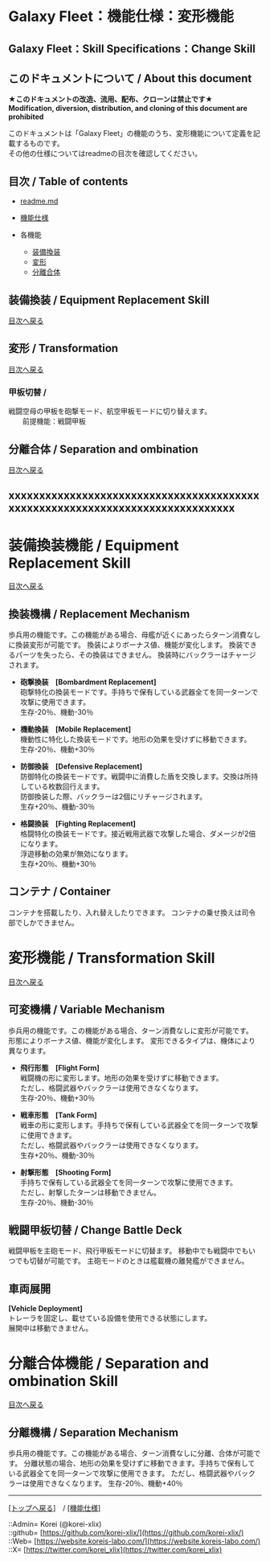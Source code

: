 # Galaxy Fleet：機能仕様：変形機能

## Galaxy Fleet：Skill Specifications：Change Skill

## このドキュメントについて / About this document

**★このドキュメントの改造、流用、配布、クローンは禁止です★**  
    **Modification, diversion, distribution, and cloning of this document are prohibited**  
  
このドキュメントは「Galaxy Fleet」の機能のうち、変形機能について定義を記載するものです。  
その他の仕様についてはreadmeの目次を確認してください。  





## 目次 / Table of contents

* [readme.md](/readme.md)

* [機能仕様](/skill/readme.md)

* 各機能
  * [装備換装](#装備換装--equipment-replacement-skill)
  * [変形](#変形--transformation)
  * [分離合体](#分離合体--separation-and-ombination)





## 装備換装 / Equipment Replacement Skill

[目次へ戻る](#目次--table-of-contents)  
  






## 変形 / Transformation

[目次へ戻る](#目次--table-of-contents)  
  

### 甲板切替 / 
  
戦闘空母の甲板を砲撃モード、航空甲板モードに切り替えます。  
　　前提機能：戦闘甲板  
  





## 分離合体 / Separation and ombination

[目次へ戻る](#目次--table-of-contents)  
  






## xxxxxxxxxxxxxxxxxxxxxxxxxxxxxxxxxxxxxxxxxxxxxxxxxxxxxxxxxxxxxxxxxxxxxxxxxxxxxx



<h1 id="aEquipmentReplacementSkill">装備換装機能 / Equipment Replacement Skill</h1>  
  
[目次へ戻る](#aMokuji)  
  

<h2>換装機構 / Replacement Mechanism</h2>  
歩兵用の機能です。この機能がある場合、母艦が近くにあったらターン消費なしに換装変形が可能です。  
換装によりボーナス値、機能が変化します。  
換装できるパーツを失ったら、その換装はできません。  
換装時にバックラーはチャージされます。  

* **砲撃換装　[Bombardment Replacement]**  
  砲撃特化の換装モードです。手持ちで保有している武器全てを同一ターンで攻撃に使用できます。  
  生存-20％、機動-30％  

* **機動換装　[Mobile Replacement]**  
  機動性に特化した換装モードです。地形の効果を受けずに移動できます。  
  生存-20％、機動+30％  

* **防御換装　[Defensive Replacement]**  
  防御特化の換装モードです。戦闘中に消費した盾を交換します。交換は所持している枚数回行えます。  
  防御換装した際、バックラーは2個にリチャージされます。  
  生存+20％、機動-30％  

* **格闘換装　[Fighting Replacement]**  
  格闘特化の換装モードです。接近戦用武器で攻撃した場合、ダメージが2倍になります。  
  浮遊移動の効果が無効になります。  
  生存+20％、機動+30％  


<h2>コンテナ / Container</h2>  
コンテナを搭載したり、入れ替えしたりできます。  
コンテナの乗せ換えは司令部でしかできません。  
  






<h1 id="aTransformationSkill">変形機能 / Transformation Skill</h1>  
  
[目次へ戻る](#aMokuji)  
  

<h2>可変機構 / Variable Mechanism</h2>  
歩兵用の機能です。この機能がある場合、ターン消費なしに変形が可能です。  
形態によりボーナス値、機能が変化します。  
変形できるタイプは、機体により異なります。  

* **飛行形態　[Flight Form]**  
  戦闘機の形に変形します。地形の効果を受けずに移動できます。  
  ただし、格闘武器やバックラーは使用できなくなります。  
  生存-20％、機動+30％  

* **戦車形態　[Tank Form]**  
  戦車の形に変形します。手持ちで保有している武器全てを同一ターンで攻撃に使用できます。  
  ただし、格闘武器やバックラーは使用できなくなります。  
  生存+20％、機動-30％  

* **射撃形態　[Shooting Form]**  
  手持ちで保有している武器全てを同一ターンで攻撃に使用できます。  
  ただし、射撃したターンは移動できません。  
  生存-20％、機動-30％  
  

<h2>戦闘甲板切替 / Change Battle Deck</h2>  
戦闘甲板を主砲モード、飛行甲板モードに切替ます。  
移動中でも戦闘中でもいつでも切替が可能です。  
主砲モードのときは艦載機の離発艦ができません。  
  




## 車両展開
**[Vehicle Deployment]**  
トレーラを固定し、載せている設備を使用できる状態にします。  
展開中は移動できません。  





<h1 id="aSeparationAndCombinationSkill">分離合体機能 / Separation and ombination Skill</h1>  
  
[目次へ戻る](#aMokuji)  
  

<h2>分離機構 / Separation Mechanism</h2>  
歩兵用の機能です。この機能がある場合、ターン消費なしに分離、合体が可能です。  
分離状態の場合、地形の効果を受けずに移動できます。手持ちで保有している武器全てを同一ターンで攻撃に使用できます。  
ただし、格闘武器やバックラーは使用できなくなります。  
生存-20％、機動+40％  
  













***
[[トップへ戻る]](/readme.md)　/
[[機能仕様]](/skill/readme.md)  
  
::Admin= Korei (@korei-xlix)  
::github= [https://github.com/korei-xlix/](https://github.com/korei-xlix/)  
::Web= [https://website.koreis-labo.com/](https://website.koreis-labo.com/)  
::X= [https://twitter.com/korei_xlix](https://twitter.com/korei_xlix)  
